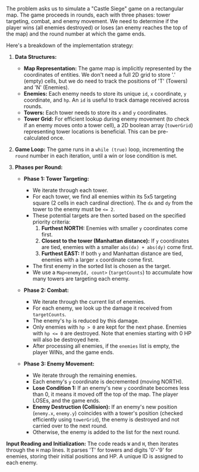 The problem asks us to simulate a "Castle Siege" game on a rectangular map. The game proceeds in rounds, each with three phases: tower targeting, combat, and enemy movement. We need to determine if the player wins (all enemies destroyed) or loses (an enemy reaches the top of the map) and the round number at which the game ends.

Here's a breakdown of the implementation strategy:

1.  **Data Structures:**
    *   **Map Representation:** The game map is implicitly represented by the coordinates of entities. We don't need a full 2D grid to store '.' (empty) cells, but we do need to track the positions of 'T' (Towers) and 'N' (Enemies).
    *   **Enemies:** Each enemy needs to store its unique `id`, `x` coordinate, `y` coordinate, and `hp`. An `id` is useful to track damage received across rounds.
    *   **Towers:** Each tower needs to store its `x` and `y` coordinates.
    *   **Tower Grid:** For efficient lookup during enemy movement (to check if an enemy moves onto a tower cell), a 2D boolean array (`towerGrid`) representing tower locations is beneficial. This can be pre-calculated once.

2.  **Game Loop:** The game runs in a `while (true)` loop, incrementing the `round` number in each iteration, until a win or lose condition is met.

3.  **Phases per Round:**

    *   **Phase 1: Tower Targeting:**
        *   We iterate through each tower.
        *   For each tower, we find all enemies within its 5x5 targeting square (2 cells in each cardinal direction). The `dx` and `dy` from the tower to the enemy must be `<= 2`.
        *   These potential targets are then sorted based on the specified priority criteria:
            1.  **Furthest NORTH:** Enemies with smaller `y` coordinates come first.
            2.  **Closest to the tower (Manhattan distance):** If `y` coordinates are tied, enemies with a smaller `abs(dx) + abs(dy)` come first.
            3.  **Furthest EAST:** If both `y` and Manhattan distance are tied, enemies with a larger `x` coordinate come first.
        *   The first enemy in the sorted list is chosen as the target.
        *   We use a `Map<enemyId, count>` (`targetCounts`) to accumulate how many towers are targeting each enemy.

    *   **Phase 2: Combat:**
        *   We iterate through the current list of enemies.
        *   For each enemy, we look up the damage it received from `targetCounts`.
        *   The enemy's `hp` is reduced by this damage.
        *   Only enemies with `hp > 0` are kept for the next phase. Enemies with `hp <= 0` are destroyed. Note that enemies starting with 0 HP will also be destroyed here.
        *   After processing all enemies, if the `enemies` list is empty, the player WINs, and the game ends.

    *   **Phase 3: Enemy Movement:**
        *   We iterate through the remaining enemies.
        *   Each enemy's `y` coordinate is decremented (moving NORTH).
        *   **Lose Condition 1:** If an enemy's new `y` coordinate becomes less than 0, it means it moved off the top of the map. The player LOSEs, and the game ends.
        *   **Enemy Destruction (Collision):** If an enemy's new position (`enemy.x`, `enemy.y`) coincides with a tower's position (checked efficiently using `towerGrid`), the enemy is destroyed and not carried over to the next round.
        *   Otherwise, the enemy is added to the list for the next round.

**Input Reading and Initialization:**
The code reads `W` and `H`, then iterates through the `H` map lines. It parses 'T' for towers and digits '0'-'9' for enemies, storing their initial positions and HP. A unique ID is assigned to each enemy.